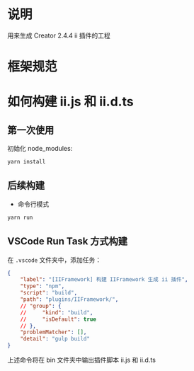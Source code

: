 # 说明
用来生成 Creator 2.4.4 ii 插件的工程

# 框架规范



# 如何构建 ii.js 和 ii.d.ts
## 第一次使用
初始化 node_modules:

```sh
yarn install
```

## 后续构建
- 命令行模式

```sh
yarn run
```

## VSCode Run Task 方式构建
在 `.vscode` 文件夹中，添加任务：
```json
{
    "label": "[IIFramework] 构建 IIFramework 生成 ii 插件",
    "type": "npm",
    "script": "build",
    "path": "plugins/IIFramework/",
    // "group": {
    //     "kind": "build",
    //     "isDefault": true
    // },
    "problemMatcher": [],
    "detail": "gulp build"
}
```

上述命令将在 bin 文件夹中输出插件脚本 ii.js 和 ii.d.ts
